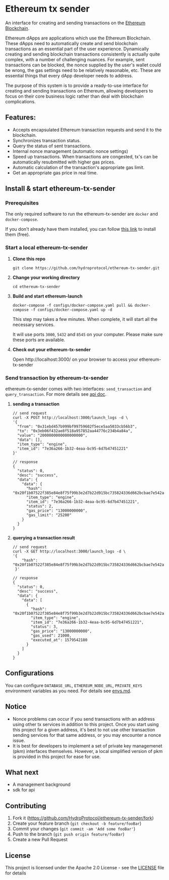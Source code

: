 # Ethereum tx sender

An interface for creating and sending transactions on the [Ethereum Blockchain](https://ethereum.org/). 
  
  Ethereum dApps are applications which use the Ethereum Blockchain. These dApps need to automatically create and send blockchain transactions as an essential part of the user experience.
Dynamically creating and sending blockchain transactions consistently is actually quite complex, with a number of challenging nuances. For example, sent transactions can be blocked, the nonce supplied by the user's wallet could be wrong, the gas settings need to be relatively reasonable, etc. These are essential things that every dApp developer needs to address.
  
  The purpose of this system is to provide a ready-to-use interface for creating and sending transactions on Ethereum, allowing developers to focus on their core business logic rather than deal with blockchain complications.

## Features:

- Accepts encapsulated Ethereum transaction requests and send it to the blockchain.
- Synchronizes transaction status.
- Query the status of sent transactions.
- Internal nonce management (automatic nonce settings)
- Speed up transactions. When transactions are congested, tx's can be automatically resubmitted with higher gas prices.
- Automatic calculation of the transaction's appropriate gas limit.
- Get an appropriate gas price in real time.

## Install & start ethereum-tx-sender

### Prerequisites

The only required software to run the ethereum-tx-sender are `docker` and `docker-compose`.

If you don't already have them installed, you can follow [this link](https://docs.docker.com/compose/install/) to install them (free).

### Start a local ethereum-tx-sender

1.  **Clone this repo**

        git clone https://github.com/hydroprotocol/ethereum-tx-sender.git

1.  **Change your working directory**

        cd ethereum-tx-sender

1.  **Build and start ethereum-launch**

        docker-compose -f configs/docker-compose.yaml pull && docker-compose -f configs/docker-compose.yaml up -d

    This step may takes a few minutes.
    When complete, it will start all the necessary services.

    It will use ports `3000`, `5432` and `8545` on your computer. Please make sure these ports are available.

1.  **Check out your ethereum-tx-sender**

    Open http://localhost:3000/ on your browser to access your ethereum-tx-sender


### Send transaction by ethereum-tx-sender

ethereum-tx-sender comes with two interfaces: ``send_transaction`` and ``query_transaction``. For more details see [api doc](docs/api.md).

1.   **sending a transaction**

         // send request 
         curl -X POST http://localhost:3000/launch_logs -d \
         '{
           "from": "0x31ebd457b999bf99759602f5ece5aa5033cb56b3",
           "to": "0x3eb06f432ae8f518a957852aa44776c234b4a84a",
           "value": "2000000000000000000",
           "data": [],
           "item_type": "engine",
           "item_id": "7e36a266-1b32-4eaa-bc95-6d7b47451221"
         }'

         // response
         {
           "status": 0,
           "desc": "success",
           "data": {
             "data": {
               "hash": "0x20f1b07522f385e84e8f75f99b3e2d7b22d915bc735824336d662bcbae7e542a",
               "item_type": "engine",
               "item_id": "7e36a266-1b32-4eaa-bc95-6d7b47451221",
               "status": 2,
               "gas_price": "13000000000",
               "gas_limit": "25200"
             }
           }
         }
1.  **querying a transaction result**

        // send request
        curl -X GET http://localhost:3000/launch_logs -d \
        '{
            "hash": "0x20f1b07522f385e84e8f75f99b3e2d7b22d915bc735824336d662bcbae7e542a",
         }'

        // response
        {
          "status": 0,
          "desc": "success",
          "data": {
            "data": [
              {
                "hash": "0x20f1b07522f385e84e8f75f99b3e2d7b22d915bc735824336d662bcbae7e542a",
                "item_type": "engine",
                "item_id": "7e36a266-1b32-4eaa-bc95-6d7b47451221",
                "status": 3,
                "gas_price": "13000000000",
                "gas_used": 21000,
                "executed_at": 1579542180
              }
            ]
          }
        }

## Configurations
You can configure ```DATABASE_URL```, ```ETHEREUM_NODE_URL```, ```PRIVATE_KEYS``` environment variables as you need. For details see [envs.md](docs/envs.md).

## Notice
- Nonce problems can occur if you send transactions with an address using other tx services in addition to this project. Once you start using this project for a given address, it's best to not use other transaction sending services for that same address, or you may encounter a nonce issue.
- It is best for developers to implement a set of private key managemenet (pkm) interfaces themselves. However, a local simplified version of pkm is provided in this project for ease for use.


## What next
- A management background
- sdk for api

## Contributing

1. Fork it (<https://github.com/HydroProtocol/ethereum-tx-sender/fork>)
2. Create your feature branch (`git checkout -b feature/fooBar`)
3. Commit your changes (`git commit -am 'Add some fooBar'`)
4. Push to the branch (`git push origin feature/fooBar`)
5. Create a new Pull Request

## License
This project is licensed under the Apache 2.0 License - see the [LICENSE](LICENSE) file for details
